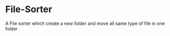 # File-Sorter
 A File sorter which create a new folder and move all same type of file in one folder

